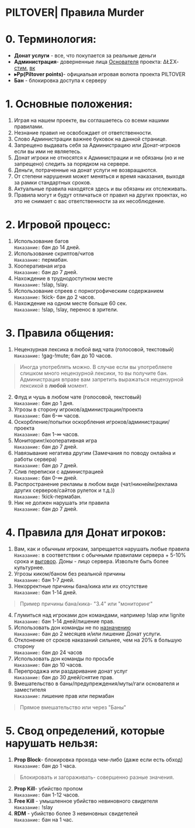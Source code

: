 # PILTOVER| Правила Murder
# 0. Терминология:
- **Донат услуги** - все, что покупается за реальные деньги
- **Администрация**- доверненные лица [Основателя](https://vk.com/oleg_volkov_ru) проекта: ΔŁΣХ- [стим](http://steamcommunity.com/profiles/76561198150757068/), [вк](https://vk.com/randomaddresss)
- **▸Pp(Piltover points)**- официальая игровая волюта проекта PILTOVER
- **Бан** - блокировка доступа к серверу
# 1. Основные положения:
1. Играя на нашем проекте, вы соглашаетесь со всеми нашими правилами.
2. Незнание правил не освобождает от ответственности.
3. Слово Администрации важнее буковок на данной странице.
4. Запрещено выдавать себя за Администрацию или Донат-игроков если вы ими не являетесь.
5. Донат игроки не относятся к Администрации и не обязаны (но и не запрещено) следить за порядком на сервере.
6. Деньги, потраченные на донат услуги не возвращаются.
7. От степени нарушения может меняться и время наказания, выходя за рамки стандартных сроков.
8. Актуальные правила находятся здесь и вы обязаны их отслеживать.
9. Правила могут и будут отличаться от правил на других проектах, но это не снимает с вас ответственности за их несоблюдение.
# 2. Игровой процесс:
1. Использование багов
<br> `Наказание:` бан до 14 дней.
2. Использование скриптов/читов
<br> `Наказание:` пермабан.
3. Кооперативная игра
<br> `Наказание:` бан до 7 дней.
4. Нахождение в труднодоступном месте
<br> `Наказание:` !slap, !slay.
5. Использование спреев с порногрофическим содержанием
<br> `Наказание:` !kick- бан до 2 часов.
6. Нахождение на одном месте больше 60 сек.
<br> `Наказание:` !slap, !slay, перенос в зрители.
# 3. Правила общения:
1. Нецензурная лексика в любой вид чата (голосовой, текстовый)
<br> `Наказание:` !gag-!mute; бан до 10 часов.
> Иногда употреблять можно. В случае если вы употребляете слишком много нецензурной лексики, то вы получите бан.
> <br> Администрация вправе вам запретить выражаться нецензурной лексикой в **любой** момент.  
2. Флуд и чушь в любом чате (голосовой, текстовый)
<br> `Наказание:` бан до 1 дня.
3. Угрозы в сторону игроков/администрации/проекта 
<br> `Наказание:` бан 6-∞ часов.
4. Оскорбление/попытки оскорбления игроков/администрации/проекта 
<br> `Наказание:` бан 1-∞ часов.
5. Мониторинг/кооперативная игра
<br> `Наказание:` бан до 7 дней.
6. Навязывание негатива другим (Замечания по поводу онлайна и работы сервера) 
<br> `Наказание:` бан до 7 дней.
7. Слив переписки с администрацией
<br> `Наказание:` бан 0-∞ дней.
8. Распространение рекламы в любом виде (чат/никнейм(реклама других серверов/сайтов рулеток и т.д.))
<br> `Наказание:` !kick-пермабан.
9. Ник не должен нарушать эти правила 
<br> `Наказание:` бан до 7 дней.
# 4. Правила для Донат игроков:
1. Вам, как и обычным игрокам, запрещается нарушать любые правила 
<br> `Наказание:` в соответствии с обычными правилами сервера + 5-10% срока и [выговор](https://github.com/SirShaco/PILTOVER/blob/master/information.md#%D0%A1%D0%B8%D1%81%D1%82%D0%B5%D0%BC%D0%B0-%D0%B2%D1%8B%D0%B3%D0%BE%D0%B2%D0%BE%D1%80%D0%BE%D0%B2). Доны - лицо сервера. Извольте быть более культурнее.
2. Угрозы киком/баном без реальной причины
<br> `Наказание:` бан 1-7 дней.
3. Некорректные причины бана/кика или их отсутствие
<br> `Наказание:` бан 1-14 дней.
> Пример причины бана/кика- "3.4" или "мониторинг"
4. Глумиться над игроками дон командами, например !slap или !ignite
<br> `Наказание:` бан 1-14 дней/лишение прав.
5. Использовать дон команды не по [назначению](https://github.com/SirShaco/PILTOVER/blob/master/information.md#%D0%9D%D0%B0%D0%B7%D0%BD%D0%B0%D1%87%D0%B5%D0%BD%D0%B8%D0%B5-%D0%BA%D0%BE%D0%BC%D0%B0%D0%BD%D0%B4)
<br> `Наказание:` бан до 2 месяцев и/или лишение Донат услуги.
6. Отклонение от сроков наказаний сильнее, чем на 20% в большую сторону
<br> `Наказание:` бан до 24 часов
7. Использовать дон команды по просьбе
<br> `Наказание:` бан до 10 часов.
8. Перепродажа или раздаривание донат услуг
<br> `Наказание:` бан до 30 дней/снятие прав.
9. Вмешательство в баны/предупреждения/муты/гаги основателя и заместителя
<br> `Наказание:` лишение прав или пермабан
> Прямое вмешательство или через "Баны"
# 5. Свод определений, которые нарушать нельзя:
1. **Prop Block**- блокировка прохода чем-либо (даже если есть обход) 
<br> `Наказание:` бан до 1 часа.
> Блокировать и загораживать- совершенно разные значения.  
2. **Prop Kill**- убийство пропом
<br> `Наказание:` бан 1-12 часов.
3. **Free Kill** - умышленное убийство невиновного свидетеля
<br> `Наказание:` !slay
4. **RDM** - убийство более 3 невиновных свидетелей
<br> `Наказание:` бан на 1 час.

